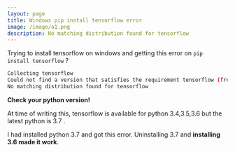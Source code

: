 ```yaml
---
layout: page
title: Windows pip install tensorflow error
image: /image/a1.png
description: No matching distribution found for tensorflow
---
```


Trying to install tensorflow on windows and getting this error on `pip install tensorflow` ?

```bash
Collecting tensorflow
Could not find a version that satisfies the requirement tensorflow (from versions: )
No matching distribution found for tensorflow
```

**Check your python version!**

At time of writing this, tensorflow is available for python 3.4,3.5,3.6 but the latest python is 3.7 .

I had installed python 3.7 and got this error.
Uninstalling 3.7 and **installing 3.6 made it work**.


